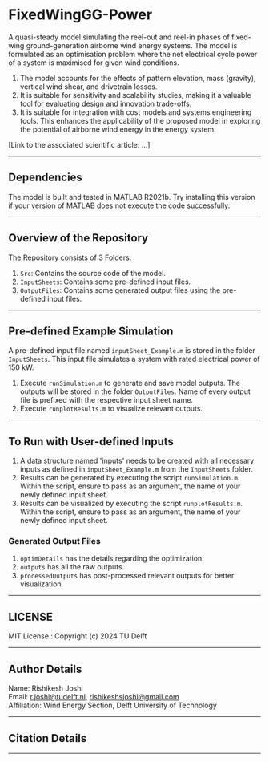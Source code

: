# FixedWingGG-Power

A quasi-steady model simulating the reel-out and reel-in phases of fixed-wing ground-generation airborne wind energy systems. The model is formulated as an optimisation problem where the net electrical cycle power of a system is maximised for given wind conditions.

1. The model accounts for the effects of pattern elevation, mass (gravity), vertical wind shear, and drivetrain losses.
2. It is suitable for sensitivity and scalability studies, making it a valuable tool for evaluating design and innovation trade-offs.
3. It is suitable for integration with cost models and systems engineering tools. This enhances the applicability of the proposed model in exploring the potential of airborne wind energy in the energy system.

[Link to the associated scientific article: ...]

---

## Dependencies

The model is built and tested in MATLAB R2021b. Try installing this version if your version of MATLAB does not execute the code successfully.

---

## Overview of the Repository

The Repository consists of 3 Folders:

1. `Src`: Contains the source code of the model.
2. `InputSheets`: Contains some pre-defined input files.
3. `OutputFiles`: Contains some generated output files using the pre-defined input files.

---

## Pre-defined Example Simulation

A pre-defined input file named `inputSheet_Example.m` is stored in the folder `InputSheets`. This input file simulates a system with rated electrical power of 150 kW.
1. Execute `runSimulation.m` to generate and save model outputs. The outputs will be stored in the folder `OutputFiles`. Name of every output file is prefixed with the respective input sheet name.
2. Execute `runplotResults.m` to visualize relevant outputs.

---

## To Run with User-defined Inputs

1. A data structure named 'inputs' needs to be created with all necessary inputs as defined in `inputSheet_Example.m` from the `InputSheets` folder.
2. Results can be generated by executing the script `runSimulation.m`. Within the script, ensure to pass as an argument, the name of your newly defined input sheet.
3. Results can be visualized by executing the script `runplotResults.m`. Within the script, ensure to pass as an argument, the name of your newly defined input sheet.

### Generated Output Files

1. `optimDetails` has the details regarding the optimization.
2. `outputs` has all the raw outputs.
3. `processedOutputs` has post-processed relevant outputs for better visualization.

---

## LICENSE

MIT License : Copyright (c) 2024 TU Delft

---

## Author Details

Name: Rishikesh Joshi  
Email: [r.joshi@tudelft.nl](mailto:r.joshi@tudelft.nl), [rishikeshsjoshi@gmail.com](mailto:rishikeshsjoshi@gmail.com)  
Affiliation: Wind Energy Section, Delft University of Technology

---

## Citation Details

---



